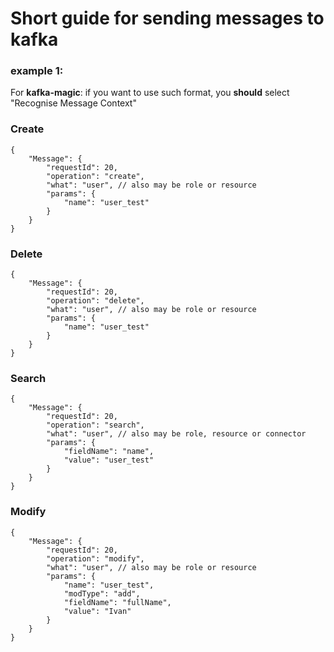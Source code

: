 # Short guide for sending messages to kafka

### example 1:
For <b>kafka-magic</b>: if you want to use such format, you <b>should</b> select "Recognise Message Context"

### Create

    {
        "Message": {
            "requestId": 20,
            "operation": "create",
            "what": "user", // also may be role or resource
            "params": {
                "name": "user_test"
            }
        }
    }

### Delete

    {
        "Message": {
            "requestId": 20,
            "operation": "delete",
            "what": "user", // also may be role or resource
            "params": {
                "name": "user_test"
            }
        }
    }

### Search

    {
        "Message": {
            "requestId": 20,
            "operation": "search",
            "what": "user", // also may be role, resource or connector
            "params": {
                "fieldName": "name",
                "value": "user_test"
            }
        }
    }

### Modify
    
    {
        "Message": {
            "requestId": 20,
            "operation": "modify",
            "what": "user", // also may be role or resource
            "params": {
                "name": "user_test",
                "modType": "add",
                "fieldName": "fullName",
                "value": "Ivan"
            }
        }
    }
    